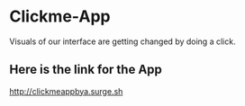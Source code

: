 # Clickme-App
Visuals of our interface are getting changed by doing a click.

## Here is the link for the App


http://clickmeappbya.surge.sh

